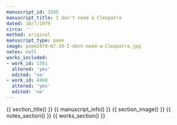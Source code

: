 ```yaml
---
manuscript_id: 1505
manuscript_title: I don't need a Cleopatra
dated: 10/7/1979
circa: ''
method: original
manuscript_type: poem
image: poem1979-07-10-I-dont-need-a-Cleopatra.jpg
notes: null
works_included:
- work_id: 1561
  altered: 'yes'
  edited: 'no'
- work_id: 4469
  altered: 'yes'
  edited: 'no'
---
```


{{ section_title() }}
{{ manuscript_info() }}
{{ section_image() }}
{{ notes_section() }}
{{ works_section() }}
